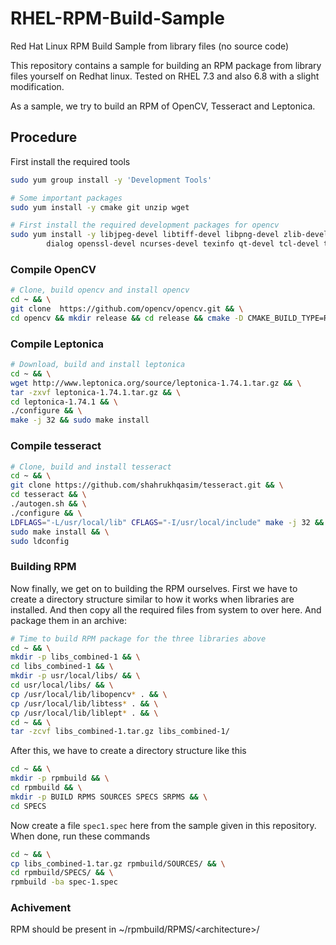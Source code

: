 # RHEL-RPM-Build-Sample
Red Hat Linux RPM Build Sample from library files (no source code)

This repository contains a sample for building an RPM package from library files yourself on Redhat linux. Tested on RHEL 7.3 and also 6.8 with a slight modification.

As a sample, we try to build an RPM of OpenCV, Tesseract and Leptonica.

## Procedure
First install the required tools

```bash
sudo yum group install -y 'Development Tools'

# Some important packages
sudo yum install -y cmake git unzip wget

# First install the required development packages for opencv
sudo yum install -y libjpeg-devel libtiff-devel libpng-devel zlib-devel gtk2-devel pkgconfig \
        dialog openssl-devel ncurses-devel texinfo qt-devel tcl-devel tk-devel kernel-headers kernel-devel
```

### Compile OpenCV

```bash
# Clone, build opencv and install opencv
cd ~ && \
git clone  https://github.com/opencv/opencv.git && \
cd opencv && mkdir release && cd release && cmake -D CMAKE_BUILD_TYPE=RELEASE -D CMAKE_INSTALL_PREFIX=/usr/local .. && make -j16 && sudo make install
```

### Compile Leptonica

```bash
# Download, build and install leptonica
cd ~ && \
wget http://www.leptonica.org/source/leptonica-1.74.1.tar.gz && \
tar -zxvf leptonica-1.74.1.tar.gz && \
cd leptonica-1.74.1 && \
./configure && \
make -j 32 && sudo make install
```

### Compile tesseract
```bash
# Clone, build and install tesseract
cd ~ && \
git clone https://github.com/shahrukhqasim/tesseract.git && \
cd tesseract && \
./autogen.sh && \
./configure && \
LDFLAGS="-L/usr/local/lib" CFLAGS="-I/usr/local/include" make -j 32 && \
sudo make install && \
sudo ldconfig
```

### Building RPM
Now finally, we get on to building the RPM ourselves. First we have to create a directory structure similar to how it works when libraries are installed. And then copy all the required files from system to over here. And package them in an archive:
```bash
# Time to build RPM package for the three libraries above
cd ~ && \
mkdir -p libs_combined-1 && \
cd libs_combined-1 && \
mkdir -p usr/local/libs/ && \
cd usr/local/libs/ && \
cp /usr/local/lib/libopencv* . && \
cp /usr/local/lib/libtess* . && \
cp /usr/local/lib/liblept* . && \
cd ~ && \
tar -zcvf libs_combined-1.tar.gz libs_combined-1/
```

After this, we have to create a directory structure like this
```bash
cd ~ && \
mkdir -p rpmbuild && \
cd rpmbuild && \
mkdir -p BUILD RPMS SOURCES SPECS SRPMS && \
cd SPECS
```

Now create a file `spec1.spec` here from the sample given in this repository. When done, run these commands
```bash
cd ~ && \
cp libs_combined-1.tar.gz rpmbuild/SOURCES/ && \
cd rpmbuild/SPECS/ && \
rpmbuild -ba spec-1.spec
```

### Achivement
RPM should be present in ~/rpmbuild/RPMS/\<architecture\>/
